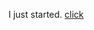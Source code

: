 I just started.
[click]((https://github.com/BHAGYASREE200/DOCUMENTATION-OF-ALWAYS-BE-ALERT/blob/main/classworkday1.md)                                     )
